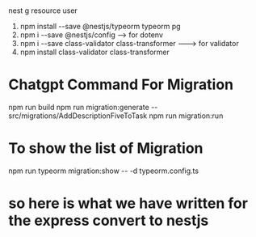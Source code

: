 #
nest g resource user



1. npm install --save @nestjs/typeorm typeorm pg
2. npm i --save @nestjs/config --> for dotenv
3. npm i --save class-validator class-transformer ---> for validator
4. npm install class-validator class-transformer










# Chatgpt Command For Migration
npm run build
npm run migration:generate -- src/migrations/AddDescriptionFiveToTask
npm run migration:run

# To show the list of Migration
npm run typeorm migration:show -- -d typeorm.config.ts


# so here is what we have written for the express convert to nestjs